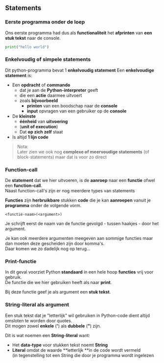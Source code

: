## Statements

### Eerste programma onder de loep

Ons eerste programma had dus als **functionaliteit** het **afprinten** van **een stuk tekst** naar de console.

~~~python
print("hello world")
~~~

### Enkelvoudig of simpele statements

Dit python-programma bevat 1 **enkelvoudig statement**
Een **enkelvoudige statement** is:

* Een **opdracht** of **commando**
    * dat je aan de **Python-interpreter** geeft
    * die een **actie** daarmee uitvoert
    * zoals **bijvoorbeeld** 
        * **printen** van een boodschap naar de **console**
        * **input** opvragen van een gebruiker op de **console**
* De **kleinste** 
    * **éénheid** van **uitvoering** 
    * (**unit of execution**)
    * Dat **op zich zelf** staat
* Is altijd **1 lijn code**

> Nota:  
> Later zien we ook nog **complexe of meervoudige statements** (of block-statements) maar dat is voor zo direct

### Function-call

De **statement** dat we hier uitvoeren, is de **aanroep** naar een **functie** ofwel een **function-call**.  
Naast function-call's zijn er nog meerdere types van statements


**Functies** zijn **herbruikbare** stukken **code** die je kan **aanroepen** vanuit je **programma** onder de volgende vorm.  

~~~
<functie-naam>(<argument>)
~~~

Je schrijft eerst de naam van de functie gevolgd - tussen haakjes - door het argument.  

Je kan ook meerdere argumenten meegeven aan sommige functies maar dan moeten deze gescheiden zijn door komma's.  
Daar komen we zo dadelijk nog op terug...

### Print-functie

In dit geval voorziet Python **standaard** in een hele hoop **functies** vrij voor gebruik.  
De functie die we hier gebruiken heeft als naar **print**.  

Bij deze functie geef je als argument een **stuk tekst**.  

### String-literal als argument

Een stuk tekst dat je "letterlijk" wil gebruiken in Python-code dient altijd omsloten te worden door quotes.  
Dit mogen zowel **enkele** (**'**) als **dubbele** (**"**) zijn.  

Dit is wat noemen een **String-literal** want:

* Het **data-type** voor stukken tekst noemt **String**
* **Literal** omdat de waarde **letterlijk **in de code wordt vermeld  
  (in tegenstelling tot een String die door je programma wordt ingelezen


